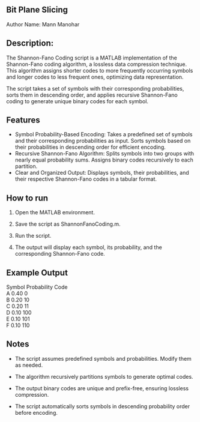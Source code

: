 





## Bit Plane Slicing

Author Name: Mann Manohar



## Description: 



The Shannon-Fano Coding script is a MATLAB implementation of the Shannon-Fano coding algorithm, a lossless data compression technique. This algorithm assigns shorter codes to more frequently occurring symbols and longer codes to less frequent ones, optimizing data representation.

The script takes a set of symbols with their corresponding probabilities, sorts them in descending order, and applies recursive Shannon-Fano coding to generate unique binary codes for each symbol.



## Features

- Symbol Probability-Based Encoding: Takes a predefined set of symbols and their corresponding probabilities as input. Sorts symbols based on their probabilities in descending order for efficient encoding.
- Recursive Shannon-Fano Algorithm: Splits symbols into two groups with nearly equal probability sums. Assigns binary codes recursively to each partition.
- Clear and Organized Output: Displays symbols, their probabilities, and their respective Shannon-Fano codes in a tabular format.





## How to run

1. Open the MATLAB environment.

2. Save the script as ShannonFanoCoding.m.

3. Run the script.

4. The output will display each symbol, its probability, and the corresponding Shannon-Fano code.

## Example Output

Symbol   Probability  Code  
A        0.40         0  
B        0.20         10  
C        0.20         11  
D        0.10         100  
E        0.10         101  
F        0.10         110  





## Notes

- The script assumes predefined symbols and probabilities. Modify them as needed.

- The algorithm recursively partitions symbols to generate optimal codes.

- The output binary codes are unique and prefix-free, ensuring lossless compression.

- The script automatically sorts symbols in descending probability order before encoding.


